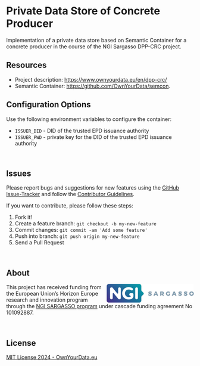 # Private Data Store of Concrete Producer
Implementation of a private data store based on Semantic Container for a concrete producer in the course of the NGI Sargasso DPP-CRC project.

## Resources
* Project description: https://www.ownyourdata.eu/en/dpp-crc/    
* Semantic Container: https://github.com/OwnYourData/semcon.   

## Configuration Options

Use the following environment variables to configure the container:
* `ISSUER_DID` - DID of the trusted EPD issuance authority  
* `ISSUER_PWD` - private key for the DID of the trusted EPD issuance authority  

&nbsp;    

## Issues

Please report bugs and suggestions for new features using the [GitHub Issue-Tracker](https://github.com/OwnYourData/dc-cpprivate/issues) and follow the [Contributor Guidelines](https://github.com/twbs/ratchet/blob/master/CONTRIBUTING.md).

If you want to contribute, please follow these steps:

1. Fork it!
2. Create a feature branch: `git checkout -b my-new-feature`
3. Commit changes: `git commit -am 'Add some feature'`
4. Push into branch: `git push origin my-new-feature`
5. Send a Pull Request

&nbsp;    

## About  

<img align="right" src="https://raw.githubusercontent.com/OwnYourData/dc-cpprivate/main/app/assets/images/ngi-sargasso.png" height="50">This project has received funding from the European Union’s Horizon Europe research and innovation program through the [NGI SARGASSO program](https://ngisargasso.eu/) under cascade funding agreement No 101092887.

<br clear="both" />

## License

[MIT License 2024 - OwnYourData.eu](https://github.com/OwnYourData/dc-cpprivate/blob/main/LICENSE)